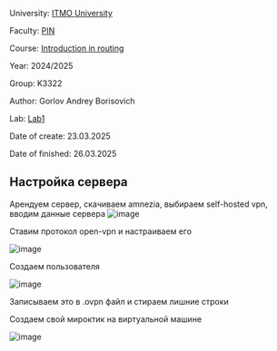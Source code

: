 University: [ITMO University](https://itmo.ru/ru/)

Faculty: [PIN](https://fict.itmo.ru)

Course: [Introduction in routing](https://github.com/itmo-ict-faculty/introduction-in-routing)

Year: 2024/2025

Group: K3322

Author: Gorlov Andrey Borisovich

Lab: [Lab1](https://itmo-ict-faculty.github.io/network-programming/education/labs2023_2024/lab1/lab1/)

Date of create: 23.03.2025

Date of finished: 26.03.2025


## Настройка сервера

Арендуем сервер, скачиваем amnezia, выбираем self-hosted vpn, вводим данные сервера
![image](https://github.com/user-attachments/assets/c751ba97-313e-47cf-b563-a69f7fa8becc)

Ставим протокол open-vpn и настраиваем его

![image](https://github.com/user-attachments/assets/0df9ff77-7c93-441c-9dee-97759f4ba2dd)

Создаем пользователя

![image](https://github.com/user-attachments/assets/99e6b61f-2b9d-468f-aaeb-8106de42bcb1)


Записываем это в .ovpn файл и стираем лишние строки

Создаем свой мироктик на виртуальной машине

![image](https://github.com/user-attachments/assets/02edcf7f-0bd8-48d7-bbe2-3ddc20ccd6ef)


